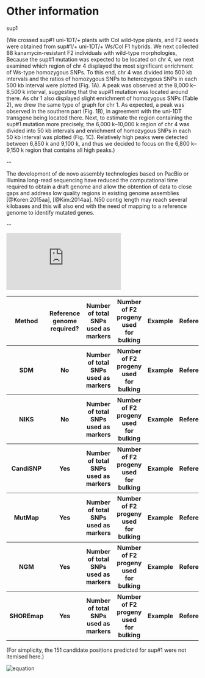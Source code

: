 Other information 
==


sup1

(We crossed sup#1 uni-1DT/+ plants with Col wild-type plants, and F2 seeds were obtained from sup#1/+ uni-1DT/+ Ws/Col F1 hybrids. We next collected 88 kanamycin-resistant F2 individuals with wild-type morphologies, 
Because the sup#1 mutation was expected to be located on chr 4, we next examined which region of chr 4 displayed the most significant enrichment of Ws-type homozygous SNPs. To this end, chr 4 was divided into 500 kb intervals and the ratios of homozygous SNPs to heterozygous SNPs in each 500 kb interval were plotted (Fig. 1A). A peak was observed at the 8,000 k–8,500 k interval, suggesting that the sup#1 mutation was located around there. As chr 1 also displayed slight enrichment of homozygous SNPs (Table 2), we drew the same type of graph for chr 1. As expected, a peak was observed in the southern part (Fig. 1B), in agreement with the uni-1DT transgene being located there. Next, to estimate the region containing the sup#1 mutation more precisely, the 6,000 k–10,000 k region of chr 4 was divided into 50 kb intervals and enrichment of homozygous SNPs in each 50 kb interval was plotted (Fig. 1C). Relatively high peaks were detected between 6,850 k and 9,100 k, and thus we decided to focus on the 6,800 k–9,150 k region that contains all high peaks.)




--

The development of de novo assembly technologies based on PacBio or Illumina long-read sequencing have reduced the computational time required to obtain a draft genome and allow the obtention of data to close gaps and address low quality regions in existing genome assemblies [@Koren:2015aa], [@Kim:2014aa]. N50 contig length may reach several kilobases and this will also end with the need of mapping to a reference genome to identify mutated genes. 

--


![](http://www.sciweavers.org/tex2img.php?eq=Deviation%20%3D%20%20%5Cfrac%7B%20%20%7C%20candidate-causal%20%7C%20%20%7D%7BLength%7Dx100&bc=White&fc=Black&im=jpg&fs=9&ff=arev&edit=0)


<table>
  <tr><th>Method <th>Reference genome required?</th><th>Number of total SNPs used as markers</th><th>Number of F2 progeny used for bulking</th><th>Example</th><th>Reference</th>
    <tr><th>SDM <th>No</th><th>Number of total SNPs used as markers</th><th>Number of F2 progeny used for bulking</th><th>Example</th><th>Reference</th>
      <tr><th>NIKS <th>No</th><th>Number of total SNPs used as markers</th><th>Number of F2 progeny used for bulking</th><th>Example</th><th>Reference</th>
        <tr><th>CandiSNP <th>Yes</th><th>Number of total SNPs used as markers</th><th>Number of F2 progeny used for bulking</th><th>Example</th><th>Reference</th>
          <tr><th>MutMap <th>Yes</th><th>Number of total SNPs used as markers</th><th>Number of F2 progeny used for bulking</th><th>Example</th><th>Reference</th>
            <tr><th>NGM <th>Yes</th><th>Number of total SNPs used as markers</th><th>Number of F2 progeny used for bulking</th><th>Example</th><th>Reference</th>
            <tr><th>SHOREmap <th>Yes</th><th>Number of total SNPs used as markers</th><th>Number of F2 progeny used for bulking</th><th>Example</th><th>Reference</th>
    
  
</table>





(For simplicity, the 151 candidate positions predicted for sup#1 were not itemised here.) 




![equation](http://www.sciweavers.org/tex2img.php?eq=Ratio=\frac{Hom%2B1}{het%2B1}&bc=White&fc=Black&im=jpg&fs=9&ff=arev&edit=0)
